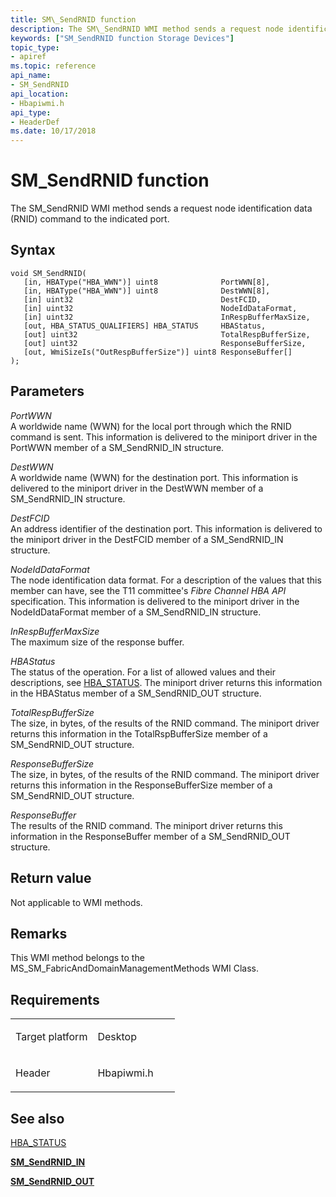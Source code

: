 ```yaml
---
title: SM\_SendRNID function
description: The SM\_SendRNID WMI method sends a request node identification data (RNID) command to the indicated port.
keywords: ["SM_SendRNID function Storage Devices"]
topic_type:
- apiref
ms.topic: reference
api_name:
- SM_SendRNID
api_location:
- Hbapiwmi.h
api_type:
- HeaderDef
ms.date: 10/17/2018
---
```


# SM\_SendRNID function


The SM\_SendRNID WMI method sends a request node identification data (RNID) command to the indicated port.

## Syntax

```ManagedCPlusPlus
void SM_SendRNID(
   [in, HBAType("HBA_WWN")] uint8              PortWWN[8],
   [in, HBAType("HBA_WWN")] uint8              DestWWN[8],
   [in] uint32                                 DestFCID,
   [in] uint32                                 NodeIdDataFormat,
   [in] uint32                                 InRespBufferMaxSize,
   [out, HBA_STATUS_QUALIFIERS] HBA_STATUS     HBAStatus,
   [out] uint32                                TotalRespBufferSize,
   [out] uint32                                ResponseBufferSize,
   [out, WmiSizeIs("OutRespBufferSize")] uint8 ResponseBuffer[]
);
```

## Parameters

*PortWWN*   
A worldwide name (WWN) for the local port through which the RNID command is sent. This information is delivered to the miniport driver in the PortWWN member of a SM\_SendRNID\_IN structure.

*DestWWN*   
A worldwide name (WWN) for the destination port. This information is delivered to the miniport driver in the DestWWN member of a SM\_SendRNID\_IN structure.

*DestFCID*   
An address identifier of the destination port. This information is delivered to the miniport driver in the DestFCID member of a SM\_SendRNID\_IN structure.

*NodeIdDataFormat*   
The node identification data format. For a description of the values that this member can have, see the T11 committee's *Fibre Channel HBA API* specification. This information is delivered to the miniport driver in the NodeIdDataFormat member of a SM\_SendRNID\_IN structure.

*InRespBufferMaxSize*   
The maximum size of the response buffer.

*HBAStatus*   
The status of the operation. For a list of allowed values and their descriptions, see [HBA\_STATUS](hba-status.md). The miniport driver returns this information in the HBAStatus member of a SM\_SendRNID\_OUT structure.

*TotalRespBufferSize*   
The size, in bytes, of the results of the RNID command. The miniport driver returns this information in the TotalRspBufferSize member of a SM\_SendRNID\_OUT structure.

*ResponseBufferSize*   
The size, in bytes, of the results of the RNID command. The miniport driver returns this information in the ResponseBufferSize member of a SM\_SendRNID\_OUT structure.

*ResponseBuffer*   
The results of the RNID command. The miniport driver returns this information in the ResponseBuffer member of a SM\_SendRNID\_OUT structure.

## Return value

Not applicable to WMI methods.

## Remarks

This WMI method belongs to the MS\_SM\_FabricAndDomainManagementMethods WMI Class.

## Requirements

<table>
<colgroup>
<col width="50%" />
<col width="50%" />
</colgroup>
<tbody>
<tr class="odd">
<td align="left"><p>Target platform</p></td>
<td align="left">Desktop</td>
</tr>
<tr class="even">
<td align="left"><p>Header</p></td>
<td align="left">Hbapiwmi.h</td>
</tr>
</tbody>
</table>

## <span id="see_also"></span>See also


[HBA\_STATUS](hba-status.md)

[**SM\_SendRNID\_IN**](/windows-hardware/drivers/ddi/hbapiwmi/ns-hbapiwmi-_sm_sendrnid_in)

[**SM\_SendRNID\_OUT**](/windows-hardware/drivers/ddi/hbapiwmi/ns-hbapiwmi-_sm_sendrnid_out)

 

